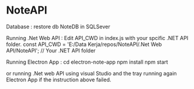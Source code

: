 # NoteAPI

Database :
restore db NoteDB in SQLSever

Running .Net Web API :
Edit API_CWD in index.js with your spcific .NET API folder.
const API_CWD = 'E:/Data Kerja/repos/NoteAPI/.Net Web API/NoteAPI'; // Your .NET API folder

Running Electron App :
cd electron-note-app
npm install
npm start

or running .Net web API using visual Studio and the tray running again Electron App if the instruction above failed.

